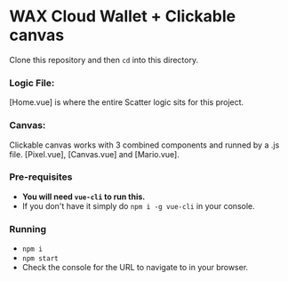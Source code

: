 # WAX Cloud Wallet + Clickable canvas

Clone this repository and then `cd` into this directory.

### Logic File: 
[Home.vue] is where the entire Scatter logic sits for this project.

### Canvas:
Clickable canvas works with 3 combined components and runned by a .js file. [Pixel.vue], [Canvas.vue] and [Mario.vue].

### Pre-requisites

- **You will need `vue-cli` to run this.**
- If you don't have it simply do `npm i -g vue-cli` in your console.

### Running

- `npm i`
- `npm start`
- Check the console for the URL to navigate to in your browser.

